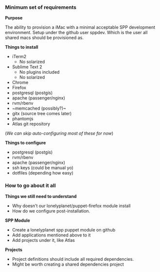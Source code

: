 ### Minimum set of requirements

**Purpose**

The ability to provision a iMac with a minimal acceptable SPP development environment. 
Setup under the github user sppdev. Which is the user all shared macs should be provisioned as.

**Things to install**

- iTerm2
  - No solarized
- Sublime Text 2
  - No plugins included
  - No solarized
- Chrome
- Firefox
- postgresql (postgis)
- apache (passenger/nginx)
- rvm/rbenv
- ~memcached (possibly?)~
- gitx (source tree comes later)
- phantomjs
- Atlas git repository  

(*We can skip auto-configuring most of these for now*)

**Things to configure**

- postgresql (postgis)
- rvm/rbenv
- apache (passenger/nginx)
- ssh keys (could be manual yo)
- dotfiles (depending how easy)

### How to go about it all

**Things we still need to understand**
 - Why doesn't our lonelyplanet/puppet-firefox module install
 - How do we configure post-installation.

**SPP Module**
 - Create a lonelyplanet spp puppet module on github
  - Add applications mentioned above to it 
  - Add projects under it, like Atlas

**Projects**

- Project definitions should include all required dependencies.
- Might be worth creating a shared dependencies project

